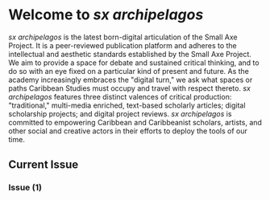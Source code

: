 Welcome to *sx archipelagos*
============================

*sx archipelagos* is the latest born-digital articulation of the Small
Axe Project. It is a peer-reviewed publication platform and adheres to
the intellectual and aesthetic standards established by the Small Axe
Project. We aim to provide a space for debate and sustained critical
thinking, and to do so with an eye fixed on a particular kind of present
and future. As the academy increasingly embraces the "digital turn," we
ask what spaces or paths Caribbean Studies must occupy and travel with
respect thereto. *sx archipelagos* features three distinct valences of
critical production: "traditional," multi-media enriched, text-based
scholarly articles; digital scholarship projects; and digital project
reviews. *sx archipelagos* is committed to empowering Caribbean and
Caribbeanist scholars, artists, and other social and creative actors in
their efforts to deploy the tools of our time.

## Current Issue

### Issue (1)

